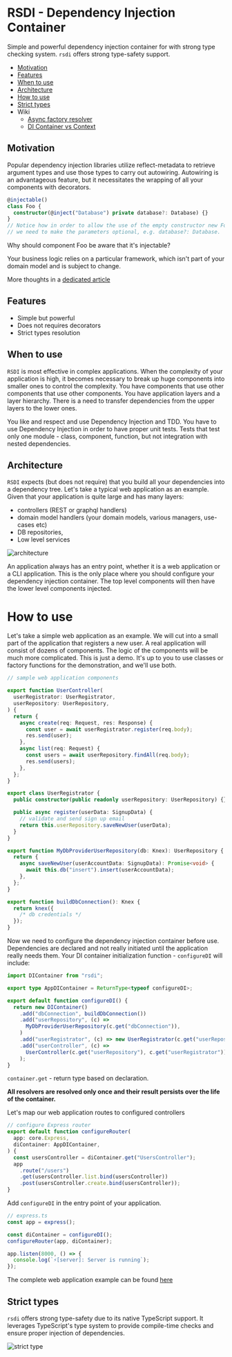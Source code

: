# RSDI - Dependency Injection Container

Simple and powerful dependency injection container for with strong type checking system. `rsdi` offers strong 
type-safety support. 

- [Motivation](#motivation)
- [Features](#features)
- [When to use](#when-to-use)
- [Architecture](#architecture)
- [How to use](#how-to-use)
- [Strict types](#strict-types)
- Wiki
  - [Async factory resolver](./docs/async_factory_resolver.md)
  - [DI Container vs Context](./docs/context_vs_container.md)

## Motivation

Popular dependency injection libraries utilize reflect-metadata to retrieve argument types and use those types
to carry out autowiring. Autowiring is an advantageous feature, but it necessitates the wrapping of all your
components with decorators.

```typescript
@injectable()
class Foo {
  constructor(@inject("Database") private database?: Database) {}
}
// Notice how in order to allow the use of the empty constructor new Foo(), 
// we need to make the parameters optional, e.g. database?: Database.
```

Why should component Foo be aware that it's injectable?

Your business logic relies on a particular framework, which isn't part of your domain model and is subject to change.

More thoughts in a [dedicated article](https://radzserg.medium.com/https-medium-com-radzserg-dependency-injection-in-react-part-2-995e93b3327c)

## Features

- Simple but powerful
- Does not requires decorators
- Strict types resolution

## When to use

`RSDI` is most effective in complex applications. When the complexity of your application is high, it becomes necessary to
break up huge components into smaller ones to control the complexity. You have components that use other components that
use other components. You have application layers and a layer hierarchy. There is a need to transfer dependencies from
the upper layers to the lower ones.

You like and respect and use Dependency Injection and TDD. You have to use Dependency Injection in order to have proper
unit tests. Tests that test only one module - class, component, function, but not integration with nested dependencies.

## Architecture

`RSDI` expects (but does not require) that you build all your dependencies into a dependency tree. Let's take a typical
web application as an example. Given that your application is quite large and has many layers:

- controllers (REST or graphql handlers)
- domain model handlers (your domain models, various managers, use-cases etc)
- DB repositories,
- Low level services

![architecture](https://github.com/radzserg/rsdi3/raw/main/docs/RSDI_architecture.jpg "RSDI Architecture")

An application always has an entry point, whether it is a web application or a CLI application. This is the only place where you
should configure your dependency injection container. The top level components will then have the lower level components
injected.

# How to use

Let's take a simple web application as an example. We will cut into a small part of the application that registers a
new user. A real application will consist of dozens of components. The logic of the components will be much more
complicated. This is just a demo. It's up to you to use classes or factory functions for the demonstration, and we'll
use both.

```typescript
// sample web application components

export function UserController(
  userRegistrator: UserRegistrator,
  userRepository: UserRepository,
) {
  return {
    async create(req: Request, res: Response) {
      const user = await userRegistrator.register(req.body);
      res.send(user);
    },
    async list(req: Request) {
      const users = await userRepository.findAll(req.body);
      res.send(users);
    },
  };
}

export class UserRegistrator {
  public constructor(public readonly userRepository: UserRepository) {}

  public async register(userData: SignupData) {
    // validate and send sign up email
    return this.userRepository.saveNewUser(userData);
  }
}

export function MyDbProviderUserRepository(db: Knex): UserRepository {
  return {
    async saveNewUser(userAccountData: SignupData): Promise<void> {
      await this.db("insert").insert(userAccountData);
    },
  };
}

export function buildDbConnection(): Knex {
  return knex({
    /* db credentials */
  });
}
```

Now we need to configure the dependency injection container before use. Dependencies are declared and not really initiated
until the application really needs them. Your DI container initialization function - `configureDI` will include:

```typescript
import DIContainer from "rsdi";

export type AppDIContainer = ReturnType<typeof configureDI>;

export default function configureDI() {
  return new DIContainer()
    .add("dbConnection", buildDbConnection())
    .add("userRepository", (c) =>
      MyDbProviderUserRepository(c.get("dbConnection")),
    )
    .add("userRegistrator", (c) => new UserRegistrator(c.get("userRepository")))
    .add("userController", (c) =>
      UserController(c.get("userRepository"), c.get("userRegistrator")),
    );
}
```

`container.get` - return type based on declaration.

**All resolvers are resolved only once and their result persists over the life of the container.**

Let's map our web application routes to configured controllers

```typescript
// configure Express router
export default function configureRouter(
  app: core.Express,
  diContainer: AppDIContainer,
) {
  const usersController = diContainer.get("UsersController");
  app
    .route("/users")
    .get(usersController.list.bind(usersController))
    .post(usersController.create.bind(usersController));
}
```

Add `configureDI` in the entry point of your application.

```typescript
// express.ts
const app = express();

const diContainer = configureDI();
configureRouter(app, diContainer);

app.listen(8000, () => {
  console.log(`⚡️[server]: Server is running`);
});
```

The complete web application example can be found [here](https://radzserg.medium.com/dependency-injection-in-express-application-dd85295694ab)


## Strict types

`rsdi` offers strong type-safety due to its native TypeScript support. It leverages TypeScript's type system to provide 
compile-time checks and ensure proper injection of dependencies.  

![strict type](https://github.com/radzserg/rsdi3/raw/main/docs/RSDI_types.png "RSDI types")